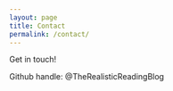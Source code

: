 ```yaml
---
layout: page
title: Contact
permalink: /contact/
---
```


Get in touch!

Github handle: @TheRealisticReadingBlog
